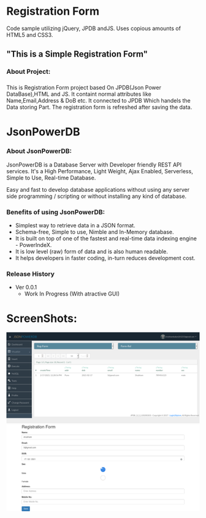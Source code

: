 # Registration Form
Code sample utilizing jQuery, JPDB andJS. Uses copious amounts of HTML5 and CSS3.
## "This is a Simple Registration Form"
### About Project: <h3>
This is Registration Form project based On JPDB(Json Power DataBase),HTML and JS.
It containt normal attributes like Name,Email,Address & DoB etc.
It connected to JPDB Which handels the Data storing Part.
The registration form is refreshed after saving the data.

# JsonPowerDB
### About JsonPowerDB:
JsonPowerDB is a Database Server with Developer friendly REST API services. It's a High Performance, Light Weight, Ajax Enabled, Serverless, Simple to Use, Real-time Database.

Easy and fast to develop database applications without using any server side programming / scripting or without installing any kind of database.

### Benefits of using JsonPowerDB:
* Simplest way to retrieve data in a JSON format.
* Schema-free, Simple to use, Nimble and In-Memory database.
* It is built on top of one of the fastest and real-time data indexing engine - PowerIndeX.
* It is low level (raw) form of data and is also human readable.
* It helps developers in faster coding, in-turn reduces development cost.

### Release History
* Ver 0.0.1
   * Work In Progress (With atractive GUI)

# ScreenShots:
![](sonPowerDBHome.png)
![](RegistrationFrom.png)

